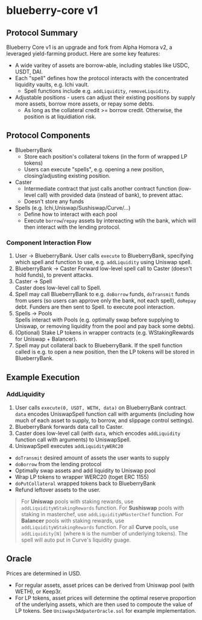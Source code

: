# blueberry-core v1 

## Protocol Summary

Blueberry Core v1 is an upgrade and fork from Alpha Homora v2, a leveraged yield-farming product. Here are some key features:

<!-- The protocol is integrated with existing lending protocol. Whenever a user wants to borrow funds (on leverage) to yield farm additionally, Blueberry will borrow from the lending protocol. -->

- A wide varitey of assets are borrow-able, including stables like USDC, USDT, DAI.
- Each "spell" defines how the protocol interacts with the concentrated liquidity vaults, e.g. Ichi vault.
  - Spell functions include e.g. `addLiquidity`, `removeLiquidity`.
- Adjustable positions - users can adjust their existing positions by supply more assets, borrow more assets, or repay some debts.
  - As long as the collateral credit >= borrow credit. Otherwise, the position is at liquidiation risk.
  
## Protocol Components

- BlueberryBank
  - Store each position's collateral tokens (in the form of wrapped LP tokens)
  - Users can execute "spells", e.g. opening a new position, closing/adjusting existing position.
- Caster
  - Intermediate contract that just calls another contract function (low-level call) with provided data (instead of bank), to prevent attac.
  - Doesn't store any funds
- Spells (e.g. Ichi,Uniswap/Sushiswap/Curve/...)
  - Define how to interact with each pool
  - Execute `borrow`/`repay` assets by intereacting wtih the bank, which will then interact with the lending protocol.
  
### Component Interaction Flow

1. User -> BlueberryBank.
   User calls `execute` to BlueberryBank, specifying which spell and function to use, e.g. `addLiquidity` using Uniswap spell.
2. BlueberryBank -> Caster
   Forward low-level spell call to Caster (doesn't hold funds), to prevent attacks.
3. Caster -> Spell   
   Caster does low-level call to Spell.
4. Spell may call BlueberryBank to e.g. `doBorrow` funds, `doTransmit` funds from users (so users can approve only the bank, not each spell), `doRepay` debt. Funders are then sent to Spell. to execute pool interaction.   
5. Spells -> Pools   
   Spells interact with Pools (e.g. optimally swap before supplying to Uniswap, or removing liquidity from the pool and pay back some debts).
6. (Optional) Stake LP tokens in wrapper contracts (e.g. WStakingRewards for Uniswap + Balancer).
7. Spell may put collateral back to BlueberryBank.
   If the spell function called is e.g. to open a new position, then the LP tokens will be stored in BlueberryBank.
   
## Example Execution

### AddLiquidity

1. User calls `execute(0, USDT, WETH, data)` on BlueberryBank contract. `data` encodes UniswapSpell function call with arguments (including how much of each asset to supply, to borrow, and slippage control settings).
2. BlueberryBank forwards data call to Caster.
3. Caster does low-level call (with `data`, which encodes `addLiquidity` function call with arguments) to UniswapSpell.
4. UniswapSpell executes `addLiquidityWERC20`
  - `doTransmit` desired amount of assets the user wants to supply
  - `doBorrow` from the lending protocol
  - Optimally swap assets and add liquidity to Uniswap pool
  - Wrap LP tokens to wrapper WERC20 (toget ERC 1155)
  - `doPutCollateral` wrapped tokens back to BlueberryBank
  - Refund leftover assets to the user.
  
>For **Uniswap** pools with staking rewards, use `addLiquidityWStakingRewards` function.
>For **Sushiswap** pools with staking in masterchef, use `addLiquidityWMasterChef` function.
>For **Balancer** pools with staking rewards, use `addLiquidityWStakingRewards` function.
>For all **Curve** pools, use `addLiquidity[N]` (where `N` is the number of underlying tokens). The spell will auto put in Curve's liquidity guage.

## Oracle 

Prices are determined in USD.

- For regular assets, asset prices can be derived from Uniswap pool (with WETH), or Keep3r.
- For LP tokens, asset prices will determine the optimal reserve proportion of the underlying assets, which are then used to compoute the value of LP tokens. See `Uniswapv3AdpaterOracle.sol` for example implementation.
   
